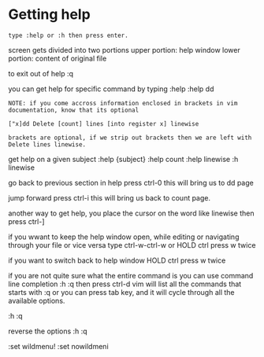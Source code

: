 # Getting help
    type :help or :h then press enter.

screen gets divided into two portions
upper portion: help window
lower portion: content of original file

to exit out of help
    :q<ENTER>

you can get help for specific command by typing
    :help <COMMAND>
    :help dd<ENTER>

```
NOTE: if you come accross information enclosed in brackets in vim documentation, know that its optional

["x]dd Delete [count] lines [into register x] linewise

brackets are optional, if we strip out brackets then we are left with Delete lines linewise.
```
get help on a given subject
    :help {subject}
    :help count<ENTER>
    :help linewise<ENTER>
    :h linewise<ENTER>

go back to previous section in help
  press ctrl-0
this will bring us to dd page

jump forward press
  ctrl-i
this will bring us back to count page.

another way to get help, you place the cursor on the word like linewise then press
  ctrl-]

if you wwant to keep the help window open, while editing or navigating through your file or vice versa type
  ctrl-w-ctrl-w or HOLD ctrl press w twice

if you want to switch back to help window
  HOLD ctrl press w twice

if you  are not quite sure what the entire command is you can use command line completion
  :h :q then press ctrl-d
vim will list all the commands that starts with :q
or you can press tab key, and it will cycle through all the available options.

  :h :q<TAB>

reverse the options
  :h :q<SHIFT-TAB>

:set wildmenu!
:set nowildmeni
